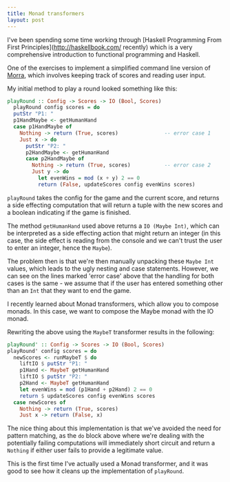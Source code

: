 ```yaml
---
title: Monad transformers
layout: post
---
```


I've been spending some time working through [Haskell Programming From First
Principles](http://haskellbook.com/ recently) which is a very comprehensive
introduction to functional programming and Haskell.

One of the exercises to implement a simplified command line version of
[Morra](https://en.wikipedia.org/wiki/Morra_(game)), which involves keeping
track of scores and reading user input.

My initial method to play a round looked something like this:

```haskell
playRound :: Config -> Scores -> IO (Bool, Scores)
  playRound config scores = do
  putStr "P1: "
  p1HandMaybe <- getHumanHand
  case p1HandMaybe of
    Nothing -> return (True, scores)               -- error case 1
    Just x -> do
      putStr "P2: "
      p2HandMaybe <- getHumanHand
      case p2HandMaybe of
        Nothing -> return (True, scores)           -- error case 2
        Just y -> do
          let evenWins = mod (x + y) 2 == 0
          return (False, updateScores config evenWins scores)
```

`playRound` takes the config for the game and the current score, and returns a
side effecting computation that will return a tuple with the new scores and a
boolean indicating if the game is finished.

The method `getHumanHand` used above returns a `IO (Maybe Int)`, which can be
interpreted as a side effecting action that might return an integer (in this
case, the side effect is reading from the console and we can't trust the user
to enter an integer, hence the `Maybe`).

The problem then is that we're then manually unpacking these `Maybe Int`
values, which leads to the ugly nesting and case statements. However, we can
see on the lines marked 'error case' above that the handling for both cases is
the same - we assume that if the user has entered something other than an `Int`
that they want to end the game.

I recently learned about Monad transformers, which allow you to compose monads.
In this case, we want to compose the Maybe monad with the IO monad.

Rewriting the above using the `MaybeT` transformer results in the following:

```haskell
playRound' :: Config -> Scores -> IO (Bool, Scores)
playRound' config scores = do
  newScores <- runMaybeT $ do
    liftIO $ putStr "P1: "
    p1Hand <- MaybeT getHumanHand
    liftIO $ putStr "P2: "
    p2Hand <- MaybeT getHumanHand
    let evenWins = mod (p1Hand + p2Hand) 2 == 0
    return $ updateScores config evenWins scores
  case newScores of
    Nothing -> return (True, scores)
    Just x -> return (False, x)
```

The nice thing about this implementation is that we've avoided the need for
pattern matching, as the `do` block above where we're dealing with the
potentially failing computations will immediately short circuit and return a
`Nothing` if either user fails to provide a legitimate value.

This is the first time I've actually used a Monad transformer, and it was good
to see how it cleans up the implementation of `playRound`.
